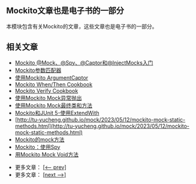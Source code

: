 ## Mockito文章也是电子书的一部分

本模块包含有关Mockito的文章，这些文章也是电子书的一部分。

## 相关文章

+ [Mockito @Mock、@Spy、@Captor和@InjectMocks入门](http://tu-yucheng.github.io/mock/2023/05/12/mockito-annotations.html)
+ [Mockito参数匹配器](http://tu-yucheng.github.io/mock/2023/05/12/mockito-argument-matchers.html)
+ [使用Mockito ArgumentCaptor](http://tu-yucheng.github.io/mock/2023/05/12/mockito-argumentcaptor.html)
+ [Mockito When/Then Cookbook](http://tu-yucheng.github.io/mock/2023/05/12/mockito-behavior.html)
+ [Mockito Verify Cookbook](http://tu-yucheng.github.io/mock/2023/05/12/mockito-verify.html)
+ [使用Mockito Mock异常抛出](http://tu-yucheng.github.io/mock/2023/05/12/mockito-exceptions.html)
+ [使用Mockito Mock最终类和方法](http://tu-yucheng.github.io/mock/2023/05/12/mockito-final.html)
+ [Mockito和JUnit 5-使用ExtendWith](http://tu-yucheng.github.io/mock/2023/05/12/mockito-junit-5-extension.html)
+ [http://tu-yucheng.github.io/mock/2023/05/12/mockito-mock-static-methods.html](http://tu-yucheng.github.io/mock/2023/05/12/mockito-mock-static-methods.html)
+ [Mockito的mock方法](http://tu-yucheng.github.io/mock/2023/05/12/mockito-mock-methods.html)
+ [Mockito：使用Spy](http://tu-yucheng.github.io/mock/2023/05/12/mockito-spy.html)
+ [用Mockito Mock Void方法](http://tu-yucheng.github.io/mock/2023/05/12/mockito-void-methods.html)

- 更多文章： [[<-- prev]](../mockito-2/README.md)
- 更多文章： [[next -->]](../mockito-spring/README.md)
